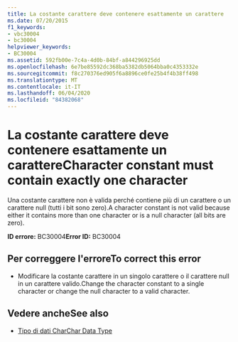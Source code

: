 ```yaml
---
title: La costante carattere deve contenere esattamente un carattere
ms.date: 07/20/2015
f1_keywords:
- vbc30004
- bc30004
helpviewer_keywords:
- BC30004
ms.assetid: 592fb00e-7c4a-4d0b-84bf-a844296925dd
ms.openlocfilehash: 6e7be85592dc368ba5382db5064bba0c4353332e
ms.sourcegitcommit: f8c270376ed905f6a8896ce0fe25b4f4b38ff498
ms.translationtype: MT
ms.contentlocale: it-IT
ms.lasthandoff: 06/04/2020
ms.locfileid: "84382068"
---
```

# <a name="character-constant-must-contain-exactly-one-character"></a><span data-ttu-id="6997e-102">La costante carattere deve contenere esattamente un carattere</span><span class="sxs-lookup"><span data-stu-id="6997e-102">Character constant must contain exactly one character</span></span>
<span data-ttu-id="6997e-103">Una costante carattere non è valida perché contiene più di un carattere o un carattere null (tutti i bit sono zero).</span><span class="sxs-lookup"><span data-stu-id="6997e-103">A character constant is not valid because either it contains more than one character or is a null character (all bits are zero).</span></span>  
  
 <span data-ttu-id="6997e-104">**ID errore:** BC30004</span><span class="sxs-lookup"><span data-stu-id="6997e-104">**Error ID:** BC30004</span></span>  
  
## <a name="to-correct-this-error"></a><span data-ttu-id="6997e-105">Per correggere l'errore</span><span class="sxs-lookup"><span data-stu-id="6997e-105">To correct this error</span></span>  
  
- <span data-ttu-id="6997e-106">Modificare la costante carattere in un singolo carattere o il carattere null in un carattere valido.</span><span class="sxs-lookup"><span data-stu-id="6997e-106">Change the character constant to a single character or change the null character to a valid character.</span></span>  
  
## <a name="see-also"></a><span data-ttu-id="6997e-107">Vedere anche</span><span class="sxs-lookup"><span data-stu-id="6997e-107">See also</span></span>

- [<span data-ttu-id="6997e-108">Tipo di dati Char</span><span class="sxs-lookup"><span data-stu-id="6997e-108">Char Data Type</span></span>](../language-reference/data-types/char-data-type.md)
